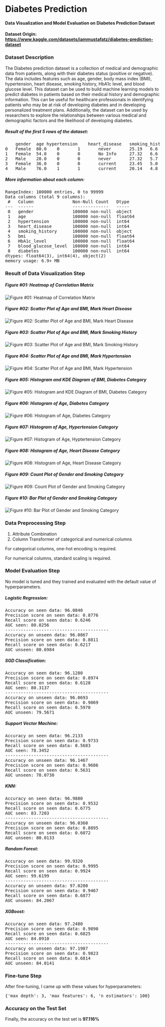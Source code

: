# Diabetes Prediction
#### **Data Visualization and Model Evaluation on Diabetes Prediction Dataset**

#### Dataset Origin: https://www.kaggle.com/datasets/iammustafatz/diabetes-prediction-dataset

### Dataset Description
The Diabetes prediction dataset is a collection of medical and demographic data from patients, along with their diabetes status (positive or negative). The data includes features such as age, gender, body mass index (BMI), hypertension, heart disease, smoking history, HbA1c level, and blood glucose level. This dataset can be used to build machine learning models to predict diabetes in patients based on their medical history and demographic information. This can be useful for healthcare professionals in identifying patients who may be at risk of developing diabetes and in developing personalized treatment plans. Additionally, the dataset can be used by researchers to explore the relationships between various medical and demographic factors and the likelihood of developing diabetes.


##### Result of the first 5 rows of the dataset:
<pre>
	gender	age	hypertension	heart_disease	smoking_history	bmi	HbA1c_level	blood_glucose_level	diabetes
0	Female	80.0	0		1		never		25.19	6.6		140			0
1	Female	54.0	0		0		No Info		27.32	6.6		80			0
2	Male	28.0	0		0		never		27.32	5.7		158			0
3	Female	36.0	0		0		current		23.45	5.0		155			0
4	Male	76.0	1		1		current		20.14	4.8		155			0
</pre>


##### More information about each column:
<pre>
RangeIndex: 100000 entries, 0 to 99999
Data columns (total 9 columns):
 #   Column               Non-Null Count   Dtype  
---  ------               --------------   -----  
 0   gender               100000 non-null  object 
 1   age                  100000 non-null  float64
 2   hypertension         100000 non-null  int64  
 3   heart_disease        100000 non-null  int64  
 4   smoking_history      100000 non-null  object 
 5   bmi                  100000 non-null  float64
 6   HbA1c_level          100000 non-null  float64
 7   blood_glucose_level  100000 non-null  int64  
 8   diabetes             100000 non-null  int64  
dtypes: float64(3), int64(4), object(2)
memory usage: 6.9+ MB
</pre>


### Result of Data Visualization Step

##### **Figure #01: Heatmap of Correlation Matrix**
![Figure #01: Heatmap of Correlation Matrix](https://github.com/AmirVahedi18/diabetes-prediction-dataset/assets/77887540/52b3c0af-535d-4e91-a6c8-8e7c002bb197)



##### **Figure #02: Scatter Plot of Age and BMI, Mark Heart Disease**
![Figure #02: Scatter Plot of Age and BMI, Mark Heart Disease](https://github.com/AmirVahedi18/diabetes-prediction-dataset/assets/77887540/e9ba6111-71d2-42fd-8d46-2501e6410af1)



##### **Figure #03: Scatter Plot of Age and BMI, Mark Smoking History**
![Figure #03: Scatter Plot of Age and BMI, Mark Smoking History](https://github.com/AmirVahedi18/diabetes-prediction-dataset/assets/77887540/6297f6ff-e84e-4044-9a5a-d686bffab4a9)



##### **Figure #04: Scatter Plot of Age and BMI, Mark Hypertension**
![Figure #04: Scatter Plot of Age and BMI, Mark Hypertension](https://github.com/AmirVahedi18/diabetes-prediction-dataset/assets/77887540/8c9f0f7e-2fcf-4312-bd7f-ff50bc765aad)



##### **Figure #05: Histogram and KDE Diagram of BMI, Diabetes Category**
![Figure #05: Histogram and KDE Diagram of BMI, Diabetes Category](https://github.com/AmirVahedi18/diabetes-prediction-dataset/assets/77887540/82126835-092b-4c27-b408-6e51e5b71ef4)



##### **Figure #06: Histogram of Age, Diabetes Category**
![Figure #06: Histogram of Age, Diabetes Category](https://github.com/AmirVahedi18/diabetes-prediction-dataset/assets/77887540/c89f2a4d-1bc8-44a6-8259-490abf18a943)



##### **Figure #07: Histogram of Age, Hypertension Category**
![Figure #07: Histogram of Age, Hyptertension Category](https://github.com/AmirVahedi18/diabetes-prediction-dataset/assets/77887540/41c95751-b447-4e1c-bd09-891b1441876c)




##### **Figure #08: Histogram of Age, Heart Disease Category**
![Figure #08: Histogram of Age, Heart Disease Category](https://github.com/AmirVahedi18/diabetes-prediction-dataset/assets/77887540/e8fdca4a-3cbe-4fe4-be94-7cc2805d5ba3)



##### **Figure #09: Count Plot of Gender and Smoking Category**
![Figure #09: Count Plot of Gender and Smoking Category](https://github.com/AmirVahedi18/diabetes-prediction-dataset/assets/77887540/079d2395-6d02-4a95-a8da-e1b731b1acb6)



##### **Figure #10: Bar Plot of Gender and Smoking Category**
![Figure #10: Bar Plot of Gender and Smoking Category](https://github.com/AmirVahedi18/diabetes-prediction-dataset/assets/77887540/fcf2766c-b862-4354-a035-7084996d9cfb)



### Data Preprocessing Step

1. Attribute Combination 
2. Column Transformer of categorical and numerical columns

For categorical columns, one-hot encoding is required.

For numerical columns, standard scaling is required.


### Model Evaluation Step
No model is tuned and they trained and evaluated with the default value of hyperparameters.


##### Logistic Regression: 
<pre>
Accuracy on seen data: 96.0840
Precision score on seen data: 0.8776
Recall score on seen data: 0.6246
AUC seen: 80.8256
----------------------------------------
Accuracy on unseen data: 96.0867
Precision score on seen data: 0.8811
Recall score on seen data: 0.6217
AUC unseen: 80.6984
</pre>


##### SGD Classification:
<pre>
Accuracy on seen data: 96.1280
Precision score on seen data: 0.8974
Recall score on seen data: 0.6128
AUC seen: 80.3137
----------------------------------------
Accuracy on unseen data: 96.0693
Precision score on seen data: 0.9069
Recall score on seen data: 0.5970
AUC unseen: 79.5671
</pre>



##### Support Vector Machine:
<pre>
Accuracy on seen data: 96.2133
Precision score on seen data: 0.9733
Recall score on seen data: 0.5683
AUC seen: 78.3452
----------------------------------------
Accuracy on unseen data: 96.1467
Precision score on seen data: 0.9686
Recall score on seen data: 0.5631
AUC unseen: 78.0730
</pre>



##### KNN:
<pre>
Accuracy on seen data: 96.9880
Precision score on seen data: 0.9532
Recall score on seen data: 0.6775
AUC seen: 83.7203
----------------------------------------
Accuracy on unseen data: 96.0360
Precision score on seen data: 0.8895
Recall score on seen data: 0.6072
AUC unseen: 80.0133
</pre>


##### Random Forest:
<pre>
Accuracy on seen data: 99.9320
Precision score on seen data: 0.9995
Recall score on seen data: 0.9924
AUC seen: 99.6199
----------------------------------------
Accuracy on unseen data: 97.0280
Precision score on seen data: 0.9467
Recall score on seen data: 0.6877
AUC unseen: 84.2067
</pre>


##### XGBoost:
<pre>
Accuracy on seen data: 97.2480
Precision score on seen data: 0.9890
Recall score on seen data: 0.6825
AUC seen: 84.0910
----------------------------------------
Accuracy on unseen data: 97.1987
Precision score on seen data: 0.9823
Recall score on seen data: 0.6814
AUC unseen: 84.0141
</pre>


### Fine-tune Step
After fine-tuning, I came up with these values for hyperparameters:
<pre>
{'max_depth': 3, 'max_features': 6, 'n_estimators': 100}
</pre>


### Accuracy on the Test Set
Finally, the accuracy on the test set is **97.116%**






